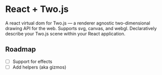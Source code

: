 # React + Two.js
A react virtual dom for Two.js — a renderer agnostic two-dimensional drawing API for the web. Supports svg, canvas, and webgl. Declaratively describe your Two.js scene within your React application.

## Roadmap
- [ ] Support for effects
- [ ] Add helpers (aka gizmos)